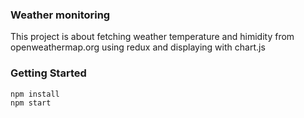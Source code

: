 ### Weather monitoring
This project is about fetching weather temperature and himidity from openweathermap.org using redux and displaying with chart.js

### Getting Started
```
npm install
npm start
```
